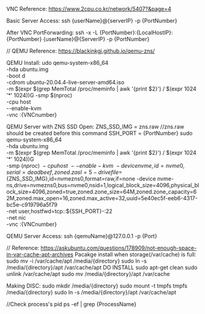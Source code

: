 VNC Reference: https://www.2cpu.co.kr/network/5407?&page=4

Basic Server Access: ssh {userName}@{serverIP} -p {PortNumber}

After VNC PortForwarding: ssh -x -L {PortNumber}:{LocalHostIP}:{PortNumber} {userName}@{ServerIP} -p {PortNumber}

// QEMU Reference: https://blackinkgj.github.io/qemu-zns/

QEMU Install:
udo qemu-system-x86_64 \
-hda ubuntu.img \
-boot d \
-cdrom ubuntu-20.04.4-live-server-amd64.iso \
-m $(expr $(grep MemTotal /proc/meminfo | awk '{print $2}') / $(expr 1024 '*' 1024))G -smp $(nproc) \
-cpu host \
--enable-kvm \
-vnc :{VNCnumber}

QEMU Server with ZNS SSD Open:
ZNS_SSD_IMG = zns.raw //zns.raw should be created before this command
SSH_PORT = {PortNumber}
sudo qemu-system-x86_64 \
-hda ubuntu.img \
-m $(expr $(grep MemTotal /proc/meminfo | awk '{print $2}') / $(expr 1024 '*' 1024))G \
-smp $(nproc) \
-cpu host \
--enable-kvm \
-device nvme,id=nvme0,serial=deadbeef,zoned.zasl=5 -drive file=${ZNS_SSD_IMG},id=nvmezns0,format=raw,if=none -device nvme-ns,drive=nvmezns0,bus=nvme0,nsid=1,logical_block_size=4096,physical_block_size=4096,zoned=true,zoned.zone_size=64M,zoned.zone_capacity=62M,zoned.max_open=16,zoned.max_active=32,uuid=5e40ec5f-eeb6-4317-bc5e-c919796a5f79 \
-net user,hostfwd=tcp::${SSH_PORT}-:22 \
-net nic \
-vnc :{VNCnumber}

QEMU Server Access: ssh {qemuName}@127.0.0.1 -p {Port}


// Reference: https://askubuntu.com/questions/178909/not-enough-space-in-var-cache-apt-archives
Pacakge install when storage(/var/cache) is full:
sudo mv -i /var/cache/apt /media/{directory}
sudo ln -s /media/{directory}/apt /var/cache/apt
DO INSTALL
sudo apt-get clean
sudo unlink /var/cache/apt
sudo mv /media/{directory}/apt /var/cache

Making DISC:
sudo mkdir /media/{directory}
sudo mount -t tmpfs tmpfs /media/{directory}
sudo ln -s /media/{directory}/apt /var/cache/apt

//Check process's pid
ps -ef | grep {ProcessName}